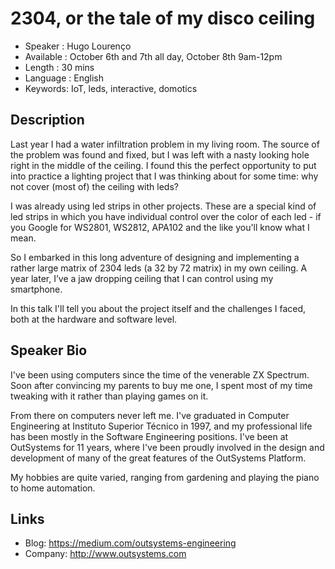 2304, or the tale of my disco ceiling
========================

* Speaker   : Hugo Lourenço
* Available : October 6th and 7th all day, October 8th 9am-12pm
* Length    : 30 mins
* Language  : English
* Keywords: IoT, leds, interactive, domotics

Description
-----------

Last year I had a water infiltration problem in my living room. The source of the problem was found and fixed, but I was left with a nasty looking hole right in the middle of the ceiling. I found this the perfect opportunity to put into practice a lighting project that I was thinking about for some time: why not cover (most of) the ceiling with leds?

I was already using led strips in other projects. These are a special kind of led strips in which you have individual control over the color of each led - if you Google for WS2801, WS2812, APA102 and the like you'll know what I mean.

So I embarked in this long adventure of designing and implementing a rather large matrix of 2304 leds (a 32 by 72 matrix) in my own ceiling. A year later, I’ve a jaw dropping ceiling that I can control using my smartphone.

In this talk I'll tell you about the project itself and the challenges I faced, both at the hardware and software level.


Speaker Bio
-----------

I've been using computers since the time of the venerable ZX Spectrum. Soon after convincing my parents to buy me one, I spent most of my time tweaking with it rather than playing games on it.

From there on computers never left me. I've graduated in Computer Engineering at Instituto Superior Técnico in 1997, and my professional life has been mostly in the Software Engineering positions. I've been at OutSystems for 11 years, where I've been proudly involved in the design and development of many of the great features of the OutSystems Platform.

My hobbies are quite varied, ranging from gardening and playing the piano to home automation.

Links
-----

* Blog: https://medium.com/outsystems-engineering
* Company: http://www.outsystems.com


